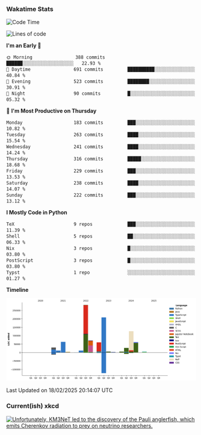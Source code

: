### Wakatime Stats
<!--START_SECTION:waka-->
![Code Time](http://img.shields.io/badge/Code%20Time-3%2C051%20hrs%2022%20mins-blue)

![Lines of code](https://img.shields.io/badge/From%20Hello%20World%20I%27ve%20Written-973.1%20thousand%20lines%20of%20code-blue)

**I'm an Early 🐤** 

```text
🌞 Morning                388 commits         ██████░░░░░░░░░░░░░░░░░░░   22.93 % 
🌆 Daytime                691 commits         ██████████░░░░░░░░░░░░░░░   40.84 % 
🌃 Evening                523 commits         ████████░░░░░░░░░░░░░░░░░   30.91 % 
🌙 Night                  90 commits          █░░░░░░░░░░░░░░░░░░░░░░░░   05.32 % 
```
📅 **I'm Most Productive on Thursday** 

```text
Monday                   183 commits         ███░░░░░░░░░░░░░░░░░░░░░░   10.82 % 
Tuesday                  263 commits         ████░░░░░░░░░░░░░░░░░░░░░   15.54 % 
Wednesday                241 commits         ████░░░░░░░░░░░░░░░░░░░░░   14.24 % 
Thursday                 316 commits         █████░░░░░░░░░░░░░░░░░░░░   18.68 % 
Friday                   229 commits         ███░░░░░░░░░░░░░░░░░░░░░░   13.53 % 
Saturday                 238 commits         ████░░░░░░░░░░░░░░░░░░░░░   14.07 % 
Sunday                   222 commits         ███░░░░░░░░░░░░░░░░░░░░░░   13.12 % 
```


**I Mostly Code in Python** 

```text
TeX                      9 repos             ███░░░░░░░░░░░░░░░░░░░░░░   11.39 % 
Shell                    5 repos             ██░░░░░░░░░░░░░░░░░░░░░░░   06.33 % 
Nix                      3 repos             █░░░░░░░░░░░░░░░░░░░░░░░░   03.80 % 
PostScript               3 repos             █░░░░░░░░░░░░░░░░░░░░░░░░   03.80 % 
Typst                    1 repo              ░░░░░░░░░░░░░░░░░░░░░░░░░   01.27 % 
```



**Timeline**

![Lines of Code chart](https://raw.githubusercontent.com/joshuajeschek/joshuajeschek/main/assets/bar_graph.png)


 Last Updated on 18/02/2025 20:14:07 UTC
<!--END_SECTION:waka-->

### Current(ish) xkcd
<a id="xkcd-a" title="Unfortunately, KM3NeT led to the discovery of the Pauli anglerfish, which emits Cherenkov radiation to prey on neutrino researchers." href="https://www.xkcd.com" target="_blank">
        <img align="center" id="xkcd-img" src="https://imgs.xkcd.com/comics/km3net.png" alt="Unfortunately, KM3NeT led to the discovery of the Pauli anglerfish, which emits Cherenkov radiation to prey on neutrino researchers." height=300 />
</a>
